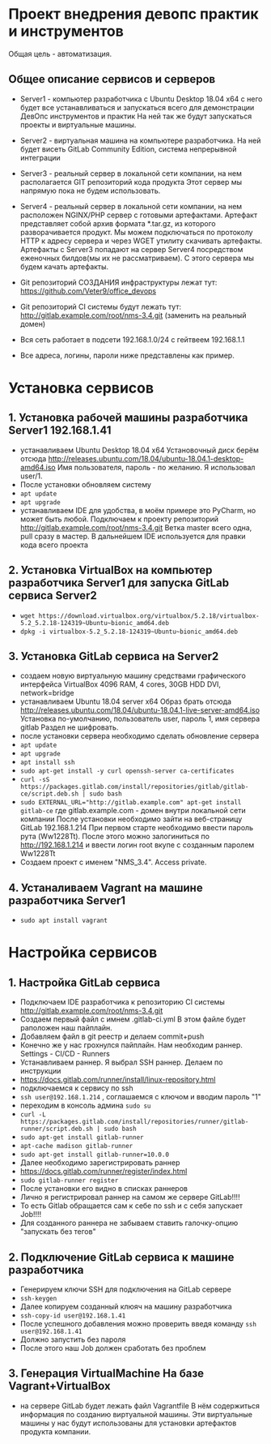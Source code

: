 # Проект внедрения девопс практик и инструментов
Общая цель - автоматизация.

## Общее описание сервисов и серверов
- Server1 - компьютер разработчика с Ubuntu Desktop 18.04 x64
с него будет все устанавливаться и запускаться всего для демонстрации ДевОпс инструментов и практик
На ней так же будут запускаться проекты и виртуальные машины. 
- Server2 - виртуальная машина на компьютере разработчика. 
На ней будет висеть GitLab Community Edition, система непрерывной интеграции
- Server3 - реальный сервер в локальной сети компании, на нем располагается GIT репозиторий кода продукта
Этот сервер мы напрямую пока не будем использовать.
- Server4 - реальный сервер в локальной сети компании, на нем расположен NGINX/PHP сервер с готовыми артефактами. 
Артефакт представляет собой архив формата *.tar.gz, из которого разворачивается продукт.
Мы можем подключаться по протоколу HTTP к адресу сервера и через WGET утилиту скачивать артефакты.
Артефакты с Server3 попадают на сервер Server4 посредством еженочных билдов(мы их не рассматриваем).
С этого сервера мы будем качать артефакты.

- Git репозиторий СОЗДАНИЯ инфраструктуры лежат тут: https://github.com/Veter9/office_devops
- Git репозиторий CI системы будут лежать тут: http://gitlab.example.com/root/nms-3.4.git (заменить на реальный домен)
- Вся сеть работает в подсети 192.168.1.0/24 с гейтвеем 192.168.1.1
- Все адреса, логины, пароли ниже представлены как пример.

# Установка сервисов
## 1. Установка рабочей машины разработчика Server1 192.168.1.41
- устанавливаем Ubuntu Desktop 18.04 x64
Установочный диск берём отсюда 
http://releases.ubuntu.com/18.04/ubuntu-18.04.1-desktop-amd64.iso
Имя пользователя, пароль - по желанию. Я использовал user/1.
- После установки обновляем систему
- `apt update`
- `apt upgrade`
- устанавливаем IDE для удобства, в моём примере это PyCharm, но может быть любой.
Подключаем к проекту репозиторий http://gitlab.example.com/root/nms-3.4.git
Ветка master всего одна, pull сразу в мастер. 
В дальнейшем IDE используется для правки кода всего проекта

## 2. Установка VirtualBox на компьютер разработчика Server1 для запуска GitLab сервиса Server2
- `wget https://download.virtualbox.org/virtualbox/5.2.18/virtualbox-5.2_5.2.18-124319~Ubuntu~bionic_amd64.deb`
- `dpkg -i virtualbox-5.2_5.2.18-124319~Ubuntu~bionic_amd64.deb`

## 3. Установка GitLab сервиса на Server2
- создаем новую виртуальную машину средствами графического интерфейса VirtualBox 
4096 RAM, 4 cores, 30GB HDD DVI, network=bridge 
- устанавливаем Ubuntu 18.04 server x64
Образ брать отсюда http://releases.ubuntu.com/18.04/ubuntu-18.04.1-live-server-amd64.iso
Установка по-умолчанию, пользователь user, пароль 1, имя сервера gitlab
Раздел не шифровать.
- после установки сервера необходимо сделать обновление сервера 
- `apt update`
- `apt upgrade`
- `apt install ssh`
- `sudo apt-get install -y curl openssh-server ca-certificates`
- `curl -sS https://packages.gitlab.com/install/repositories/gitlab/gitlab-ce/script.deb.sh | sudo bash`
- `sudo EXTERNAL_URL="http://gitlab.example.com" apt-get install gitlab-ce` 
где gitlab.example.com - домен внутри локальной сети компании
После установки необходимо зайти на веб-страницу GitLab 192.168.1.214 
При первом старте необходимо ввести пароль рута (Ww1228Tt).
После этого можно залогиниться по http://192.168.1.214 и ввести логин root вкупе с созданным паролем Ww1228Tt
- Создаем проект с именем "NMS_3.4". Access private.

## 4. Устаналиваем Vagrant на машине разработчика Server1
- `sudo apt install vagrant`

# Настройка сервисов 
## 1. Настройка GitLab сервиса
- Подключаем IDE разработчика к репозиторию CI системы http://gitlab.example.com/root/nms-3.4.git
- Создаем первый файл с имнем .gitlab-ci.yml
В этом файле будет раположен наш пайплайн.
- Добавляем файл в git реестр и делаем commit+push
- Конечно же у нас грохнулся пайплайн. Нам необходим раннер. Settings - CI/CD - Runners
- Устанавливаем раннер. Я выбрал SSH раннер. Делаем по инструкции
- https://docs.gitlab.com/runner/install/linux-repository.html 
- подключаемся к сервису по ssh 
- `ssh user@192.168.1.214` , соглашаемся с ключом и вводим пароль "1"
- переходим в консоль админа `sudo su`
- `curl -L https://packages.gitlab.com/install/repositories/runner/gitlab-runner/script.deb.sh | sudo bash`
- `sudo apt-get install gitlab-runner`
- `apt-cache madison gitlab-runner`
- `sudo apt-get install gitlab-runner=10.0.0`
- Далее необходимо зарегистрировать раннер
- https://docs.gitlab.com/runner/register/index.html
- `sudo gitlab-runner register`
- После установки его видно в списках раннеров
- Лично я регистрировал раннер на самом же сервере GitLab!!!! 
- То есть Gitlab обращается сам к себе по ssh и с себя запускает Job!!!!
- Для созданного раннера не забываем ставить галочку-опцию "запускать без тегов"

## 2. Подключение GitLab сервиса к машине разработчика
- Генерируем ключи SSH для подключения на GitLab сервере
- `ssh-keygen`
- Далее копируем созданный клюяч на машину разработчика
- `ssh-copy-id user@192.168.1.41`
- После успешного добавления можно проверить введя команду
`ssh user@192.168.1.41`
- Должно запустить без пароля
- После этого наш Job должен сработать без проблем
## 3. Генерация VirtualMachine На базе Vagrant+VirtualBox
- на сервере GitLab будет лежать файл Vagrantfile
В нём содержиться информация по созданию виртуальной машины.
Эти виртуальные машины у нас будут использованы для установки артефактов продукта компании.


